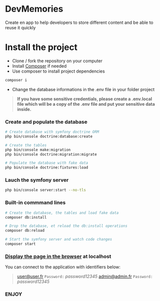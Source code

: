 # DevMemories
Create en app to help developers to store different content and be able to reuse it quickly

# Install the project
-   Clone / fork the repository on your computer
-   Install [Composer](https://getcomposer.org/download/) if needed
-   Use composer to install project dependencies
```sh
composer i
```
- Change the database informations in the .env file in your folder project
> __If you have some sensitive credentials, please create a .env.local file which will be a copy of the .env file and put your sensitive data inside.__

### Create and populate the database
```sh
# Create database with symfony doctrine ORM
php bin/console doctrine:database:create

# Create the tables
php bin/console make:migration
php bin/console doctrine:migration:migrate

# Populate the database with fake data
php bin/console doctrine:fixtures:load
```
### Lauch the symfony server
```sh
php bin/console server:start --no-tls
```

### Built-in commmand lines
```sh
# Create the database, the tables and load fake data
composer db:install

# Drop the database, et reload the db:install operations
composer db:reload

# Start the symfony server and watch code changes
composer start
```
### [Display the page in the browser](http://localhost:8000/) at localhost

You can connect to the application with identifiers below:
> user@user.fr  `Password:` _password12345_
> admin@admin.fr  `Password:` _password12345_

### ENJOY
